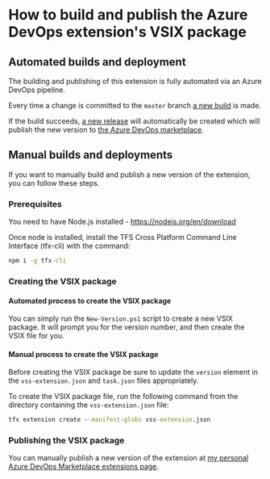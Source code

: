 # How to build and publish the Azure DevOps extension's VSIX package

## Automated builds and deployment

The building and publishing of this extension is fully automated via an Azure DevOps pipeline.

Every time a change is committed to the `master` branch [a new build][AzureDevOpsBuildPipelineUrl] is made.

If the build succeeds, [a new release][AzureDevOpsReleasePipelineUrl] will automatically be created which will publish the new version to [the Azure DevOps marketplace][ExtensionsAzureDevOpsMarketplaceUrl].

## Manual builds and deployments

If you want to manually build and publish a new version of the extension, you can follow these steps.

### Prerequisites

You need to have Node.js installed - https://nodejs.org/en/download

Once node is installed, install the TFS Cross Platform Command Line Interface (tfx-cli) with the command:

```cmd
npm i -g tfx-cli
```

### Creating the VSIX package

#### Automated process to create the VSIX package

You can simply run the `New-Version.ps1` script to create a new VSIX package.
It will prompt you for the version number, and then create the VSIX file for you.

#### Manual process to create the VSIX package

Before creating the VSIX package be sure to update the `version` element in the `vss-extension.json` and `task.json` files appropriately.

To create the VSIX package file, run the following command from the directory containing the `vss-extension.json` file:

```cmd
tfx extension create --manifest-globs vss-extension.json
```

### Publishing the VSIX package

You can manually publish a new version of the extension at [my personal Azure DevOps Marketplace extensions page][MyAzureDevOpsMarketplaceExtensionsUrl].

<!-- Links -->
[ExtensionsAzureDevOpsMarketplaceUrl]: https://marketplace.visualstudio.com/items?itemName=deadlydog.WindowsScheduledTasksBuildAndReleaseTasks
[AzureDevOpsBuildPipelineUrl]: https://dev.azure.com/deadlydog/OpenSource/_build?definitionId=19
[AzureDevOpsReleasePipelineUrl]: https://dev.azure.com/deadlydog/OpenSource/_release?view=all&definitionId=1
[MyAzureDevOpsMarketplaceExtensionsUrl]: https://marketplace.visualstudio.com/manage/publishers/deadlydog